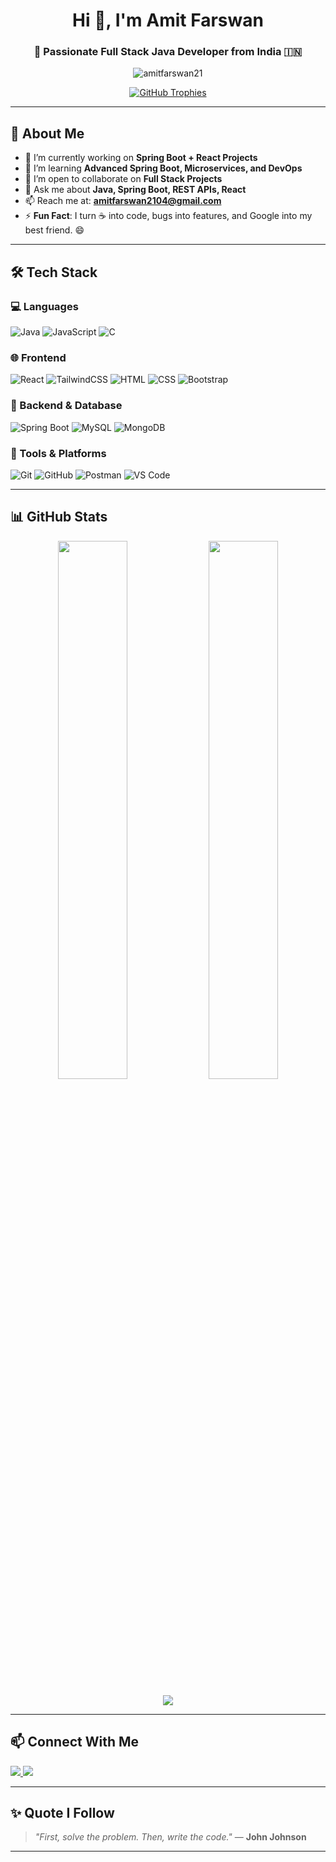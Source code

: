 <h1 align="center">Hi 👋, I'm Amit Farswan</h1>
<h3 align="center">🚀 Passionate Full Stack Java Developer from India 🇮🇳</h3>

<p align="center">
  <img src="https://komarev.com/ghpvc/?username=amitfarswan21&label=Profile%20views&color=0e75b6&style=flat" alt="amitfarswan21" />
</p>

<p align="center">
  <a href="https://github.com/ryo-ma/github-profile-trophy">
    <img src="https://github-profile-trophy.vercel.app/?username=amitfarswan21&theme=dracula&row=1&column=7" alt="GitHub Trophies" />
  </a>
</p>

---

## 🚀 About Me

- 🔭 I’m currently working on **Spring Boot + React Projects**
- 🌱 I’m learning **Advanced Spring Boot, Microservices, and DevOps**
- 👯 I’m open to collaborate on **Full Stack Projects**
- 💬 Ask me about **Java, Spring Boot, REST APIs, React**
- 📫 Reach me at: **amitfarswan2104@gmail.com**
- ⚡ **Fun Fact**: I turn ☕ into code, bugs into features, and Google into my best friend. 😄

---

## 🛠️ Tech Stack

### 💻 Languages
![Java](https://img.shields.io/badge/Java-ED8B00?style=for-the-badge&logo=java&logoColor=white)
![JavaScript](https://img.shields.io/badge/JavaScript-F7DF1E?style=for-the-badge&logo=javascript&logoColor=black)
![C](https://img.shields.io/badge/C-00599C?style=for-the-badge&logo=c&logoColor=white)

### 🌐 Frontend
![React](https://img.shields.io/badge/React-20232A?style=for-the-badge&logo=react&logoColor=61DAFB)
![TailwindCSS](https://img.shields.io/badge/Tailwind_CSS-06B6D4?style=for-the-badge&logo=tailwindcss&logoColor=white)
![HTML](https://img.shields.io/badge/HTML5-e34f26?style=for-the-badge&logo=html5&logoColor=white)
![CSS](https://img.shields.io/badge/CSS3-1572b6?style=for-the-badge&logo=css3&logoColor=white)
![Bootstrap](https://img.shields.io/badge/Bootstrap-563D7C?style=for-the-badge&logo=bootstrap&logoColor=white)

### 🧠 Backend & Database
![Spring Boot](https://img.shields.io/badge/Spring_Boot-6DB33F?style=for-the-badge&logo=springboot&logoColor=white)
![MySQL](https://img.shields.io/badge/MySQL-00758F?style=for-the-badge&logo=mysql&logoColor=white)
![MongoDB](https://img.shields.io/badge/MongoDB-4EA94B?style=for-the-badge&logo=mongodb&logoColor=white)

### 🔧 Tools & Platforms
![Git](https://img.shields.io/badge/Git-F05032?style=for-the-badge&logo=git&logoColor=white)
![GitHub](https://img.shields.io/badge/GitHub-181717?style=for-the-badge&logo=github&logoColor=white)
![Postman](https://img.shields.io/badge/Postman-FF6C37?style=for-the-badge&logo=postman&logoColor=white)
![VS Code](https://img.shields.io/badge/VS%20Code-007ACC?style=for-the-badge&logo=visual-studio-code&logoColor=white)

---

## 📊 GitHub Stats

<p align="center">
  <img src="https://github-readme-stats.vercel.app/api?username=amitfarswan21&show_icons=true&theme=tokyonight&hide_border=true" width="47%" />
  <img src="https://github-readme-streak-stats.herokuapp.com/?user=amitfarswan21&theme=tokyonight&hide_border=true" width="47%" />
</p>

<p align="center">
  <img src="https://github-readme-stats.vercel.app/api/top-langs/?username=amitfarswan21&layout=compact&theme=tokyonight" />
</p>

---

## 📫 Connect With Me

<p align="left">
  <a href="mailto:amitfarswan2104@gmail.com">
    <img src="https://img.shields.io/badge/Gmail-D14836?style=for-the-badge&logo=gmail&logoColor=white" />
  </a>
  <a href="https://www.linkedin.com/in/amitfarswan/" target="blank">
    <img src="https://img.shields.io/badge/LinkedIn-0077B5?style=for-the-badge&logo=linkedin&logoColor=white" />
  </a>
  <!-- Add more social links here -->
</p>

---

## ✨ Quote I Follow

> *"First, solve the problem. Then, write the code."* — **John Johnson**

---

